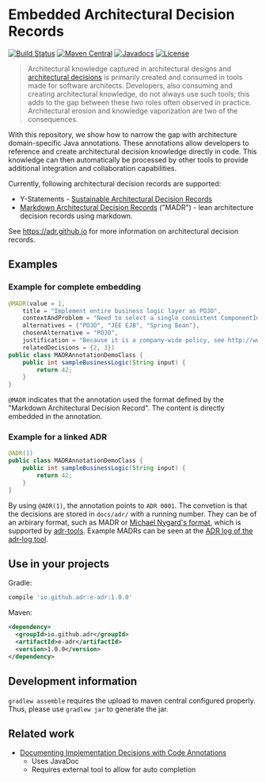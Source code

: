 # Embedded Architectural Decision Records

[![Build Status](https://travis-ci.org/adr/e-adr.svg?branch=master)](https://travis-ci.org/adr/e-adr)
[![Maven Central](https://maven-badges.herokuapp.com/maven-central/io.github.adr/e-adr/badge.svg)](https://maven-badges.herokuapp.com/maven-central/io.github.adr/e-adr)
[![Javadocs](https://javadoc.io/badge/io.github.adr/e-adr.svg)](https://javadoc.io/doc/io.github.adr/e-adr)
[![License](https://img.shields.io/badge/license-EPL-blue.svg)](LICENSE.md)

> Architectural knowledge captured in architectural designs and [architectural decisions](https://en.wikipedia.org/wiki/Architectural_decision) is primarily created and consumed in tools made for software architects.
> Developers, also consuming and creating architectural knowledge, do not always use such tools;
> this adds to the gap between these two roles often observed in practice.
> Architectural erosion and knowledge vaporization are two of the consequences.

With this repository, we show how to narrow the gap with architecture domain-specific Java annotations.
These annotations allow developers to reference and create architectural decision knowledge directly in code.
This knowledge can then automatically be processed by other tools to provide additional integration and collaboration capabilities.

Currently, following architectural decision records are supported:

- Y-Statements - [Sustainable Architectural Decision Records](https://www.infoq.com/articles/sustainable-architectural-design-decisions)
- [Markdown Architectural Decision Records](https://github.com/adr/madr) ("MADR") - lean architecture decision records using markdown.

See <https://adr.github.io> for more information on architectural decision records.


## Examples

### Example for complete embedding

```java
@MADR(value = 1,
    title = "Implement entire business logic layer as POJO",
    contextAndProblem = "Need to select a single consistent ComponentImplementationParadigm' for entire business logic layer",
    alternatives = {"POJO", "JEE EJB", "Spring Bean"},
    chosenAlternative = "POJO",
    justification = "Because it is a company-wide policy, see http://www.iaas.uni-stuttgart.de/institut/ehemalige/zimmermann/indexE.php",
    relatedDecisions = {2, 3})
public class MADRAnnotationDemoClass {
    public int sampleBusinessLogic(String input) {
        return 42;
    }
}
```

`@MADR` indicates that the annotation used the format defined by the "Markdown Architectural Decision Record".
The content is directly embedded in the annotation.

### Example for a linked ADR

```java
@ADR(1)
public class MADRAnnotationDemoClass {
    public int sampleBusinessLogic(String input) {
        return 42;
    }
}
```

By using `@ADR(1)`, the annotation points to `ADR 0001`.
The convetion is that the decisions are stored in `docs/adr/` with a running number.
They can be of an arbirary format, such as MADR or [Michael Nygard's format](http://thinkrelevance.com/blog/2011/11/15/documenting-architecture-decisions), which is supported by [adr-tools](https://github.com/npryce/adr-tools).
Example MADRs can be seen at the [ADR log of the adr-log tool](https://github.com/adr/adr-log/blob/master/docs/adr/index.md).

## Use in your projects

Gradle:

```groovy
compile 'io.github.adr:e-adr:1.0.0'
```

Maven:

```xml
<dependency>
  <groupId>io.github.adr</groupId>
  <artifactId>e-adr</artifactId>
  <version>1.0.0</version>
</dependency>
```

## Development information

`gradlew assemble` requires the upload to maven central configured properly.
Thus, please use `gradlew jar` to generate the jar.

## Related work

* [Documenting Implementation Decisions with Code Annotations](https://www.researchgate.net/publication/280014035_Documenting_Implementation_Decisions_with_Code_Annotations)
  * Uses JavaDoc
  * Requires external tool to allow for auto completion
